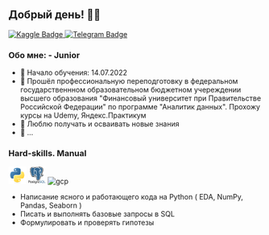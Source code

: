 ## Добрый день! 🙌🏻

<div id="badges">
  <a href="https://www.kaggle.com/mori22">
    <img src="https://img.shields.io/badge/Kaggle-informational?style=for-the-badge&logo=&logoColor=white" alt="Kaggle Badge"/>
  </a>
  <a href="https://t.me/Volro2">
    <img src="https://img.shields.io/badge/Telegram-informational?style=for-the-badge&logo=&logoColor=white" alt="Telegram Badge"/>
  </a>
</div>



### Обо мне: - Junior
* 🌄 Начало обучения: 14.07.2022
* 🌅 Прошёл профессиональную переподготовку в федеральном государственнном образовательном бюджетном учереждении высшего образования 
"Финансовый университет при Правительстве Российской Федерации" по программе "Аналитик данных". Прохожу курсы на Udemy, Яндекс.Практикум
* 🌆 Люблю получать и осваивать новые знания
* 🌇 ...

### Hard-skills. Manual

<img src="https://raw.githubusercontent.com/devicons/devicon/master/icons/python/python-original.svg" alt="питон" width="35" height="35" style="max-width: 100%;">   <img src="https://raw.githubusercontent.com/devicons/devicon/master/icons/postgresql/postgresql-original-wordmark.svg" alt="postgresql" width="35" height="35" style="max-width: 100%;"> <img src="https://www.vectorlogo.zone/logos/google_cloud/google_cloud-icon.svg" alt="gcp" width="35" height="35" style="max-width: 100%;">

- Написание ясного и работающего кода на Python ( EDA, NumPy, Pandas, Seaborn )
- Писать и выполнять базовые запросы в SQL
- Формулировать и проверять гипотезы


<img src="https://komarev.com/ghpvc/?username=o2me-github-username&style=flat-square&color=blue" alt=""/>
